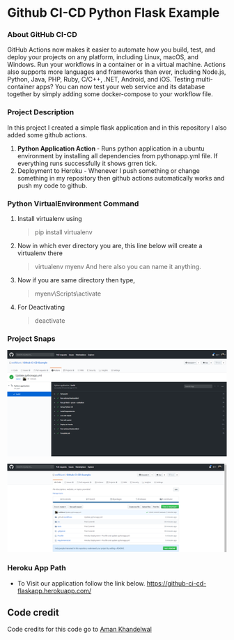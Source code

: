# Github CI-CD Python Flask Example

### About GitHub CI-CD
GitHub Actions now makes it easier to automate how you build, test, and deploy your projects on any platform, including Linux, macOS, and Windows. Run your workflows in a container or in a virtual machine. Actions also supports more languages and frameworks than ever, including Node.js, Python, Java, PHP, Ruby, C/C++, .NET, Android, and iOS. Testing multi-container apps? You can now test your web service and its database together by simply adding some docker-compose to your workflow file.


### Project Description
In this project I created a simple flask application and in this repository I also added some github actions. 
1) <b>Python Application Action </b>- Runs python application in a ubuntu environment by installing all dependencies from pythonapp.yml file. If everything runs  successfully it shows grren tick.
2) Deployment to Heroku - Whenever I push something or change something in my repository then github actions automatically works and push my code to github.

### Python VirtualEnvironment Command

1) Install virtualenv using
	> pip install virtualenv 

2) Now in which ever directory you are, this line below will create a virtualenv there
	> virtualenv myenv
  And here also you can name it anything.

3) Now if you are same directory then type,
	> myenv\Scripts\activate

4) For Deactivating 
	>deactivate

### Project Snaps
![alt text](https://github.com/wolfblunt/Github-CI-CD-Example/blob/master/Images/Action.png)

![alt text](https://github.com/wolfblunt/Github-CI-CD-Example/blob/master/Images/GreenTick.png)


### Heroku App Path

* To Visit our application follow the link below. 
https://github-ci-cd-flaskapp.herokuapp.com/


## Code credit

Code credits for this code go to [Aman Khandelwal](https://github.com/wolfblunt)





